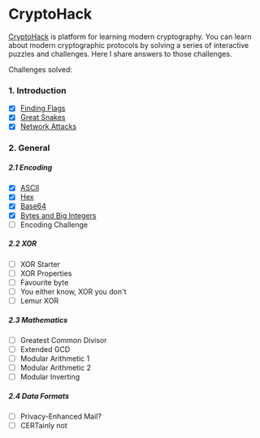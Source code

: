 # CryptoHack
[CryptoHack](https://cryptohack.org/) is platform for learning modern cryptography. You can learn about modern cryptographic protocols by solving a series of interactive puzzles and challenges.
Here I share answers to those challenges.

Challenges solved:
### 1. Introduction
- [x] [Finding Flags](https://github.com/s-nikravesh/crypto-hack/blob/master/Introduction/Finding%20Flags.py)
- [x] [Great Snakes](https://github.com/s-nikravesh/crypto-hack/blob/master/Introduction/Great%20Snakes.py)
- [x] [Network Attacks](https://github.com/s-nikravesh/crypto-hack/blob/master/Introduction/Network%20Attacks.py)
### 2. General
##### 2.1 Encoding
- [x] [ASCII](https://github.com/s-nikravesh/crypto-hack/blob/master/General/ASCII.py)
- [x] [Hex](https://github.com/s-nikravesh/crypto-hack/blob/master/General/Hex.py)
- [x] [Base64](https://github.com/s-nikravesh/crypto-hack/blob/master/General/Base64.py)
- [x] [Bytes and Big Integers](https://github.com/s-nikravesh/crypto-hack/blob/master/General/Bytes%20and%20Big%20Integers.py)
- [ ] Encoding Challenge
##### 2.2 XOR
- [ ] XOR Starter
- [ ] XOR Properties
- [ ] Favourite byte
- [ ] You either know, XOR you don't
- [ ] Lemur XOR
##### 2.3 Mathematics
- [ ] Greatest Common Divisor
- [ ] Extended GCD
- [ ] Modular Arithmetic 1
- [ ] Modular Arithmetic 2
- [ ] Modular Inverting
##### 2.4 Data Formats
- [ ] Privacy-Enhanced Mail?
- [ ] CERTainly not

